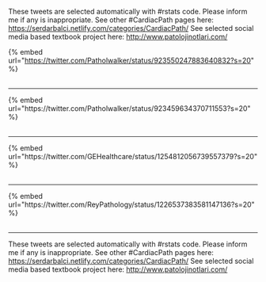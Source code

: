 

These tweets are selected automatically with #rstats code. Please inform me if any is inappropriate.
See other #CardiacPath pages here: https://serdarbalci.netlify.com/categories/CardiacPath/ 
See selected social media based textbook project here: http://www.patolojinotlari.com/

{% embed url="https://twitter.com/Patholwalker/status/923550247883640832?s=20" %}<br>
<br>
<hr>
{% embed url="https://twitter.com/Patholwalker/status/923459634370711553?s=20" %}<br>
<br>
<hr>
{% embed url="https://twitter.com/GEHealthcare/status/1254812056739557379?s=20" %}<br>
<br>
<hr>
{% embed url="https://twitter.com/ReyPathology/status/1226537383581147136?s=20" %}<br>
<br>
<hr>


These tweets are selected automatically with #rstats code. Please inform me if any is inappropriate.
See other #CardiacPath pages here: https://serdarbalci.netlify.com/categories/CardiacPath/ 
See selected social media based textbook project here: http://www.patolojinotlari.com/
